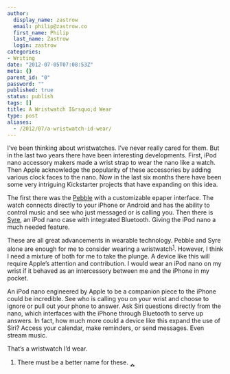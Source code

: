 ```yaml
---
author:
  display_name: zastrow
  email: philip@zastrow.co
  first_name: Philip
  last_name: Zastrow
  login: zastrow
categories:
- Writing
date: "2012-07-05T07:08:53Z"
meta: {}
parent_id: "0"
password: ""
published: true
status: publish
tags: []
title: A Wristwatch I&rsquo;d Wear
type: post
aliases:
  - /2012/07/a-wristwatch-id-wear/
---
```

<p>I’ve been thinking about wristwatches. I’ve never really cared for them. But in the last two years there have been interesting developments. First, iPod nano accessory makers made a wrist strap to wear the nano like a watch. Then Apple acknowledge the popularity of these accessories by adding various clock faces to the nano. Now in the last six months there have been some very intriguing Kickstarter projects that have expanding on this idea.</p>
<p>The first there was the <a href="http://www.kickstarter.com/projects/597507018/pebble-e-paper-watch-for-iphone-and-android">Pebble</a> with a customizable epaper interface. The watch connects directly to your iPhone or Android and has the ability to control music and see who just messaged or is calling you. Then there is <a href="http://www.kickstarter.com/projects/syre/meet-syre-the-worlds-first-bluetooth-ipod-nano-wat">Syre</a>, an iPod nano case with integrated Bluetooth. Giving the iPod nano a much needed feature.</p>
<p>These are all great advancements in wearable technology. Pebble and Syre alone are enough for me to consider wearing a wristwatch<sup id="fnref:1"><a href="#fn:1" class="footnote">1</a></sup>. However, I think I need a mixture of both for me to take the plunge. A device like this will require Apple’s attention and contribution. I would wear an iPod nano on my wrist if it behaved as an intercessory between me and the iPhone in my pocket.</p>
<p>An iPod nano engineered by Apple to be a companion piece to the iPhone could be incredible. See who is calling you on your wrist and choose to ignore or pull out your phone to answer. Ask Siri questions directly from the nano, which interfaces with the iPhone through Bluetooth to serve up answers. In fact, how much more could a device like this expand the use of Siri? Access your calendar, make reminders, or send messages. Even stream music.</p>
<p>That’s a wristwatch I’d wear.</p>
<div class="footnotes">
<ol>
<li id="fn:1">
<p>There must be a better name for these.&nbsp;<a href="#fnref:1" class="reversefootnote">&#129173;</a></p>
</li>
</ol>
</div>
